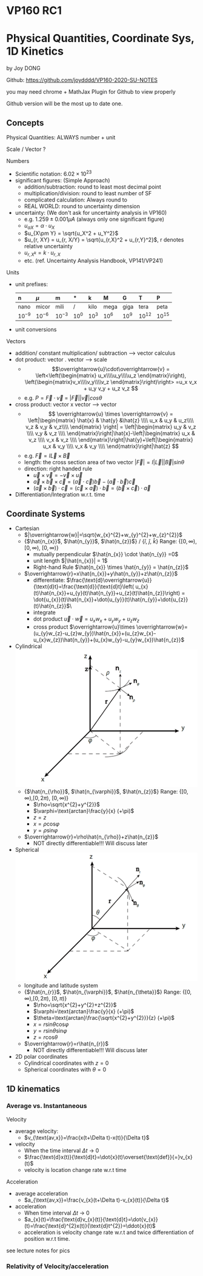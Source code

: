 # VP160 RC1 
# Physical Quantities, Coordinate Sys, 1D Kinetics
by Joy DONG

Github: https://github.com/joydddd/VP160-2020-SU-NOTES

you may need chrome + MathJax Plugin for Github to view properly

Github version will be the most up to date one. 
## Concepts
Physical Quantities: ALWAYS number + unit

Scale / Vector ? 

Numbers

* Scientific notation: $6.02 \times 10^{23}$
* significant figures: (Simple Approach)
  * addition/subtraction: round to least most decimal point
  * multiplication/division: round to least number of SF
  * complicated calculation: Always round to 
  * REAL WORLD: round to uncertainty dimension
* uncertainty: (We don't ask for uncertainty analysis in VP160)
  * e.g. $1.259 \pm 0.001 \mu A$ (always only one significant figure)
  * $u_{\alpha X} = \alpha\cdot u_X$
  * $u_{X\pm Y} = \sqrt{u_X^2 + u_Y^2}$
  * $u_{r, XY} = u_{r, X/Y} = \sqrt{u_{r,X}^2 + u_{r,Y}^2}$, r denotes relative uncertainty
  * $u_{r,X^k} = k\cdot u_{r,X}$
  * etc. (ref. Uncertainty Analysis Handbook, VP141/VP241)

Units

* unit prefixes:
  
  n     |$\mu$ |m     |*     |k     |M     |G     |T     |P
  ------|------|------|------|------|------|------|------|------
  nano  |micor |mili  |/     |kilo  |mega  |giga  |tera  |peta
  $10^{-9}$|$10^{-6}$|$10^{-3}$|$10^0$|$10^3$|$10^6$|$10^9$|$10^{12}$|$10^{15}$|
* unit conversions

Vectors

* addition/ constant multiplication/ subtraction --> vector calculus
* dot product: vector . vector --> scale 
  * $$\overrightarrow{u}\cdot\overrightarrow{v} = \left<\left(\begin{matrix} u_x\\\\u_y\\\\u_z \end{matrix}\right), \left(\begin{matrix}v_x\\\\v_y\\\\v_z \end{matrix}\right)\right> =u_x v_x + u_y v_y + u_z v_z $$
  * e.g. $P = \overrightarrow{F} \cdot \overrightarrow{v}$ = $|\overrightarrow{F}|  |\overrightarrow{v}| cos \theta$
* cross product: vector x vector --> vector 
  * $$ \overrightarrow{u} \times \overrightarrow{v} = 
    \left|\begin{matrix} 
    \hat{x} & \hat{y} &\hat{z} \\\\
    u_x & u_y & u_z\\\\
    v_z & v_y & v_z\\\\
    \end{matrix}
    \right|
    = \left|\begin{matrix} u_y & v_z \\\\ v_y & v_z \\\\ \end{matrix}\right|\hat{x}-\left|\begin{matrix} u_x & v_z \\\\ v_x & v_z \\\\ \end{matrix}\right|\hat{y}+\left|\begin{matrix} u_x & v_y \\\\ v_x & v_y \\\\ \end{matrix}\right|\hat{z}
    $$
  * e.g. $\overrightarrow{F} = I \overrightarrow{L} \times \overrightarrow{B}$
  * length: the cross section area of two vector $|\overrightarrow{F}| = I |\overrightarrow{L}| |\overrightarrow{B}| sin \theta$
  * direction: right handed rule
    * $\overrightarrow{u} \times \overrightarrow{v} = -\overrightarrow{v} \times \overrightarrow{u}$
    * $\vec{a} \times \vec{b} \times \vec{c} = (\vec{a}\cdot\vec{c})\vec{b} - (\vec{a}\cdot\vec{b})\vec{c}$
    * $(\vec{a} \times\vec{b})\cdot\vec{c} = (\vec{c}\times\vec{a})\cdot\vec{b} = (\vec{b}\times\vec{c})\cdot\vec{a}$
* Differentiation/Integration w.r.t. time

## Coordinate Systems
* Cartesian
  * $|\overrightarrow{w}|=\sqrt{w_{x}^{2}+w_{y}^{2}+w_{z}^{2}}$
  * {$\hat{n_{x}}$, $\hat{n_{y}}$, $\hat{n_{z}}$} / {$\hat{i}$, $\hat{j}$, $\hat{k}$} Range: {$[0,\infty)$,$[0,\infty)$, $[0,\infty)$}
    * mutually perpendicular $\hat{n_{x}} \cdot \hat{n_{y}} =0$
    * unit length $|\hat{n_{x}}| = 1$
    * Right-hand Rule $\hat{n_{x}} \times \hat{n_{y}} = \hat{n_{z}}$
  * $\overrightarrow{r}=x\hat{n_{x}}+y\hat{n_{y}}+z\hat{n_{z}}$
    * differentiate: $\frac{\text{d}\overrightarrow{u}}{\text{d}t}=\frac{\text{d}}{\text{d}t}\left( u_{x}(t)\hat{n_{x}}+u_{y}(t)\hat{n_{y}}+u_{z}(t)\hat{n_{z}}\right) = \dot{u_{x}}(t)\hat{n_{x}}+\dot{u_{y}}(t)\hat{n_{y}}+\dot{u_{z}}(t)\hat{n_{z}}$\\
    * integrate
    * dot product $\overrightarrow{u}\cdot \overrightarrow{w}=u_{x}w_{x}+u_{y}w_{y}+u_{z}w_{z}$
    * cross product $\overrightarrow{u}\times \overrightarrow{w}=(u_{y}w_{z}-u_{z}w_{y})\hat{n_{x}}+(u_{z}w_{x}-u_{x}w_{z})\hat{n_{y}}+(u_{x}w_{y}-u_{y}w_{x})\hat{n_{z}}$
* Cylindrical
![Cylindrical Coordinate Sys](./pics/Cyl.png)
  * {$\hat{n_{\rho}}$, $\hat{n_{\varphi}}$, $\hat{n_{z}}$} Range: {$[0,\infty)$,$[0,2\pi)$, $[0,\infty)$}
    * $\rho=\sqrt{x^{2}+y^{2}}$
    * $\varphi=\text{arctan}\frac{y}{x} (+\pi)$
    * $z=z$
    * $x=\rho \text{cos}\varphi$
    * $y=\rho \text{sin}\varphi$
  * $\overrightarrow{r}=\rho\hat{n_{\rho}}+z\hat{n_{z}}$
    * NOT directly differentiable!!! Will discuss later
* Spherical
![Sopherical](./pics/Sopher.png)
  * longitude and latitude system
  * {$\hat{n_{r}}$, $\hat{n_{\varphi}}$, $\hat{n_{\theta}}$} Range: {$[0,\infty)$,$[0,2\pi)$, $[0,\pi)$}
    *  $\rho=\sqrt{x^{2}+y^{2}+z^{2}}$ 
    *  $\varphi=\text{arctan}\frac{y}{x} (+\pi)$ 
    *  $\theta=\text{arctan}\frac{\sqrt{x^{2}+y^{2}}}{z} (+\pi)$ 
    * $x=r \text{sin}\theta \text{cos}\varphi$
    * $y=r \text{sin}\theta \text{sin}\varphi$
	* $z=r\text{cos}\theta$
  * $\overrightarrow{r}=r\hat{n_{r}}$
    * NOT directly differentiable!!! Will discuss later
* 2D polar coordinates
  * Cylindrical coordinates with $z = 0$
  * Spherical coordinates with $\theta = 0$

## 1D kinematics
### Average vs. Instantaneous 
Velocity
* average velocity: 
  * $v_{\text{av,x}}=\frac{x(t+\Delta t)-x(t)}{\Delta t}$
* velocity 
  * When the time interval $\Delta t$ -> 0
  * $\frac{\text{d}x(t)}{\text{d}t}=\dot{x}(t)\overset{\text{def}}{=}v_{x}(t)$
  * velocity is location change rate w.r.t time

Acceleration
* average acceleration
    * $a_{\text{av,x}}=\frac{v_{x}(t+\Delta t)-v_{x}(t)}{\Delta t}$
* acceleration 
  * When time interval $\Delta t$ -> 0
  * $a_{x}(t)=\frac{\text{d}v_{x}(t)}{\text{d}t}=\dot{v_{x}}(t)=\frac{\text{d}^{2}x(t)}{\text{d}t^{2}}=\ddot{x}(t)$
  * acceleration is velocity change rate w.r.t and twice differentiation of position w.r.t time. 

see lecture notes for pics

### Relativity of Velocity/acceleration

